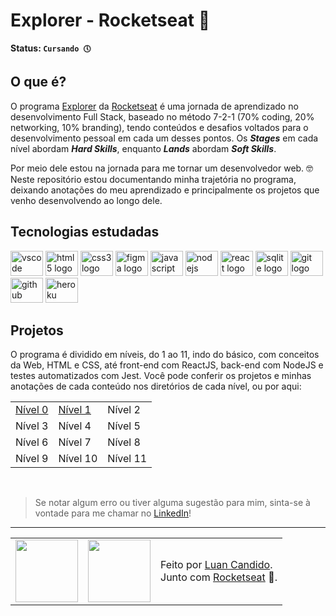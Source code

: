 # Explorer - Rocketseat 🚀

**Status: `Cursando 🕔`**

## O que é?

O programa [Explorer](https://rocketseat.com.br/explorer) da [Rocketseat](https://rocketseat.com.br) é uma jornada de aprendizado no desenvolvimento Full Stack, baseado no método 7-2-1 (70% coding, 20% networking, 10% branding), tendo conteúdos e desafios voltados para o desenvolvimento pessoal em cada um desses pontos. Os ***Stages*** em cada nível abordam ***Hard Skills***, enquanto ***Lands*** abordam ***Soft Skills***. 

Por meio dele estou na jornada para me tornar um desenvolvedor web. 🤓 <br>
Neste repositório estou documentando minha trajetória no programa, deixando anotações do meu aprendizado e principalmente os projetos que venho desenvolvendo ao longo dele. 

## Tecnologias estudadas

<div>
    <img src="https://cdn.jsdelivr.net/gh/devicons/devicon/icons/vscode/vscode-original.svg" height="40" width="52" alt="vscode logo"/>
    <img src="https://cdn.jsdelivr.net/gh/devicons/devicon/icons/html5/html5-original.svg" height="40" width="52" alt="html5 logo"  />
    <img src="https://cdn.jsdelivr.net/gh/devicons/devicon/icons/css3/css3-original.svg" height="40" width="52" alt="css3 logo"  />
    <img src="https://cdn.jsdelivr.net/gh/devicons/devicon/icons/figma/figma-original.svg" height="40" width="52" alt="figma logo"   />        
    <img src="https://cdn.jsdelivr.net/gh/devicons/devicon/icons/javascript/javascript-original.svg" height="40" width="52" alt="javascript logo"  />
    <img src="https://cdn.jsdelivr.net/gh/devicons/devicon/icons/nodejs/nodejs-original.svg" height="40" width="52" alt="nodejs logo"  />
    <img src="https://cdn.jsdelivr.net/gh/devicons/devicon/icons/react/react-original-wordmark.svg" height="40" width="52" alt="react logo" />
    <img src="https://cdn.jsdelivr.net/gh/devicons/devicon/icons/sqlite/sqlite-original-wordmark.svg" height="40" width="52" alt="sqlite logo" /> 
    <img src="https://cdn.jsdelivr.net/gh/devicons/devicon/icons/git/git-original.svg" height="40" width="52" alt="git logo"  />
    <img src="https://cdn.jsdelivr.net/gh/devicons/devicon/icons/github/github-original.svg" height="40" width="52" alt="github logo"   />
    <img src="https://cdn.jsdelivr.net/gh/devicons/devicon/icons/heroku/heroku-original-wordmark.svg" height="40" width="52" alt="heroku logo"   />
</div>

## Projetos

O programa é dividido em níveis, do 1 ao 11, indo do básico, com conceitos da Web, HTML e CSS, até front-end com ReactJS, back-end com NodeJS e testes automatizados com Jest.
Você pode conferir os projetos e minhas anotações de cada conteúdo nos diretórios de cada nível, ou por aqui: <br>

<table align="center">
  <tr>
    <td><a href="https://github.com/luancandido/rocketseat-explorer/tree/main/n%C3%ADvel-00">Nível 0</td>
    <td><a href="https://github.com/luancandido/rocketseat-explorer/tree/main/n%C3%ADvel-01">Nível 1</td>
    <td>Nível 2</td>
  </tr>
  <tr>
    <td>Nível 3</td>
    <td>Nível 4</td>
    <td>Nível 5</td>
  </tr>
  <tr>
    <td>Nível 6</td>
    <td>Nível 7</td>
    <td>Nível 8</td>
  </tr>
  <tr>
    <td>Nível 9</td>
    <td>Nível 10</td>
    <td>Nível 11</td>
  </td>
</table>
<br>

> Se notar algum erro ou tiver alguma sugestão para mim, sinta-se à vontade para me chamar no [LinkedIn](https://www.linkedin.com/in/luan-candido-dev/)! 

---

<table align="center">
  <tr>
    <td>
      <img src="https://github.com/luancandido.png" width="100px" />
    </td>
    <td>
      <img src="https://github.com/rocketseat-education.png" width="100px" />
    </td>
    <td>
      Feito por <a href="https://github.com/luancandido">Luan Candido</a>.
      <br> Junto com <a href="https://rocketseat.com.br">Rocketseat</a> 🚀.
    </td>
  </tr>
</table>